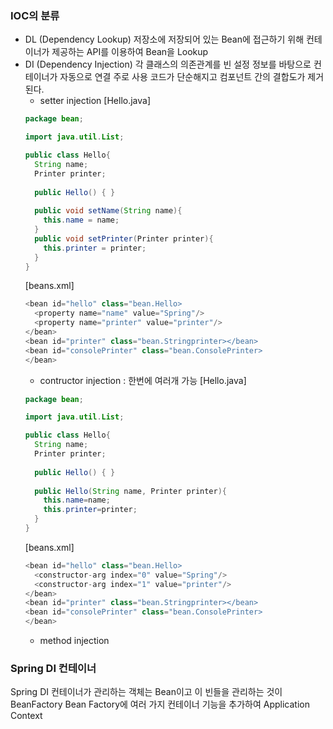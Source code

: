 ### IOC의 분류
- DL (Dependency Lookup)
  저장소에 저장되어 있는 Bean에 접근하기 위해 컨테이너가 제공하는 API를 이용하여 Bean을 Lookup
- DI (Dependency Injection)
  각 클래스의 의존관계를 빈 설정 정보를 바탕으로 컨테이너가 자동으로 연결 
  주로 사용
  코드가 단순해지고 컴포넌트 간의 결합도가 제거된다.
  - setter injection
  [Hello.java]
  ```java
  package bean;
  
  import java.util.List;
  
  public class Hello{
    String name;
    Printer printer;
    
    public Hello() { }
    
    public void setName(String name){
      this.name = name;
    }
    public void setPrinter(Printer printer){
      this.printer = printer;
    }
  }
  ```
  [beans.xml]
  ```java
  <bean id="hello" class="bean.Hello>
    <property name="name" value="Spring"/>
    <property name="printer" value="printer"/>
  </bean>
  <bean id="printer" class="bean.Stringprinter></bean>
  <bean id="consolePrinter" class="bean.ConsolePrinter>
  </bean>
  ```
  - contructor injection : 한번에 여러개 가능 
   [Hello.java]
  ```java
  package bean;
  
  import java.util.List;
  
  public class Hello{
    String name;
    Printer printer;
    
    public Hello() { }
    
    public Hello(String name, Printer printer){
      this.name=name;
      this.printer=printer;
    }
  }
  ```
  [beans.xml]
  ```java
  <bean id="hello" class="bean.Hello>
    <constructor-arg index="0" value="Spring"/>
    <constructor-arg index="1" value="printer"/>
  </bean>
  <bean id="printer" class="bean.Stringprinter></bean>
  <bean id="consolePrinter" class="bean.ConsolePrinter>
  </bean>
  ```
  - method injection
  
 ### Spring DI 컨테이너
 Spring DI 컨테이너가 관리하는 객체는 Bean이고 이 빈들을 관리하는 것이 BeanFactory 
 Bean Factory에 여러 가지 컨테이너 기능을 추가하여 Application Context
